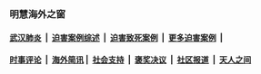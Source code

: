 
### 明慧海外之窗

####  [武汉肺炎](indexes/365.md?t=05092101) &nbsp;|&nbsp;  [迫害案例综述](indexes/328.md?t=05092101) &nbsp;|&nbsp; [迫害致死案例](indexes/277.md?t=05092101)  &nbsp;|&nbsp; [更多迫害案例](indexes/81.md?t=05092101)  &nbsp;|&nbsp; 
####  [时事评论](indexes/19.md?t=05092101) &nbsp;|&nbsp; [海外简讯](indexes/245.md?t=05092101)&nbsp;|&nbsp;  [社会支持](indexes/140.md?t=05092101) &nbsp;|&nbsp; [褒奖决议](indexes/282.md?t=05092101) &nbsp;|&nbsp; [社区报道](indexes/91.md?t=05092101)  &nbsp;|&nbsp; [天人之间](indexes/78.md?t=05092101) 

